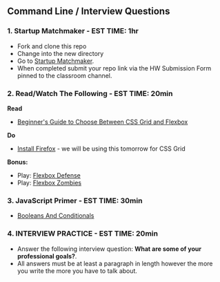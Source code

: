 ## Command Line / Interview Questions

### 1. Startup Matchmaker - EST TIME: 1hr

- Fork and clone this repo 
- Change into the new directory 
- Go to [Startup Matchmaker](./startup-matchmaker).
- When completed submit your repo link via the HW Submission Form pinned to the classroom channel.

### 2. Read/Watch The Following - EST TIME: 20min

**Read**

- [Beginner's Guide to Choose Between CSS Grid and Flexbox](https://medium.com/youstart-labs/beginners-guide-to-choose-between-css-grid-and-flexbox-783005dd2412)

**Do**

- [Install Firefox](https://www.mozilla.org/en-US/exp/firefox/) - we will be using this tomorrow for CSS Grid

**Bonus:**
- Play: [Flexbox Defense](http://www.flexboxdefense.com/)
- Play: [Flexbox Zombies](https://flexboxzombies.com/p/flexbox-zombies)



### 3. JavaScript Primer - EST TIME: 30min

- [Booleans And Conditionals](https://git.generalassemb.ly/SEIR-329/JS_Primer_Homework/tree/master/night_two)


### 4.  INTERVIEW PRACTICE - EST TIME: 20min
- Answer the following interview question: **What are some of your professional goals?**.
- All answers must be at least a paragraph in length however the more you write the more you have to talk about.
